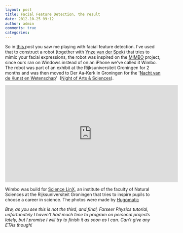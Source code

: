 ```yaml
---
layout: post
title: Facial Feature Detection, the result
date: 2012-10-25 09:12
author: admin
comments: true
categories:
---
```

So in <a title="Facial Feature Detection" href="http://roy-t.nl/index.php/2012/02/24/sidestep-facial-feature-detection/">this </a>post you saw me playing with facial feature detection. I've used that to construct a robot (together with <a title="His website" href="http://slimme-handen.nl/">Ynze van der Spek</a>) that tries to mimic your facial expressions, the robot was inspired on the <a title="Mimbo page" href="http://www.instructables.com/id/Mimbo-A-Friendly-Robot/">MIMBO</a> project, since ours ran on Windows instead of on an iPhone we've called it Wimbo. The robot was part of an exhibit at the Rijksuniversiteit Groningen for 2 months and was then moved to Der Aa-Kerk in Groningen for the '<a href="http://www.denachtvankunstenwetenschap.nl/">Nacht van de Kunst en Wetenschap</a>'  (<a href="http://www.denachtvankunstenwetenschap.nl/en/">Night of Arts &amp; Sciences</a>). 

<iframe width="560" height="315" src="https://www.youtube.com/embed/5OydaEaMrPY?list=PLFFEF8E08DDF498AA" frameborder="0" allowfullscreen></iframe>

Wimbo was build for <a title="Science LinX" href="http://www.sciencelinx.nl">Science LinX</a>, an institute of the faculty of Natural Sciences at the Rijksuniversiteit Groningen that tries to inspire pupils to choose a career in science. The photos were made by <a title="Hugo's website" href="http://www.hugomatic.nl/">Hugomatic</a>


<em>Btw, as you see this is not the third, and final, Farseer Physics tutorial, unfortunately I haven't had much time to program on personal projects lately, but I promise I will try to finish it as soon as I can. Can't give any ETAs though!</em>
